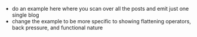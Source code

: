 - do an example here where you scan over all the posts and emit just one single blog
- change the example to be more specific to showing flattening operators, back pressure, and functional nature